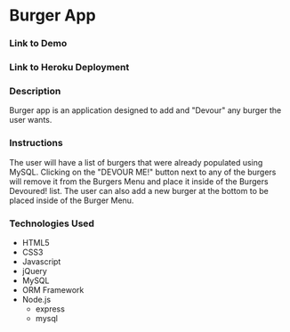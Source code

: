 # Burger App

### Link to Demo


### Link to Heroku Deployment


### Description
Burger app is an application designed to add and "Devour" any burger the user wants.  

### Instructions
The user will have a list of burgers that were already populated using MySQL.  Clicking on the "DEVOUR ME!" button next to any of the burgers will remove it from the Burgers Menu and place it inside of the Burgers Devoured! list.  The user can also add a new burger at the bottom to be placed inside of the Burger Menu.  

### Technologies Used
* HTML5
* CSS3
* Javascript
* jQuery
* MySQL
* ORM Framework
* Node.js
    - express
    - mysql

